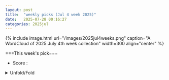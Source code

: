 ```yaml
---
layout: post
title:  "weekly picks (Jul 4 week 2025)"
date:   2025-07-28 00:16:27
categories: 2025jul
---
```


{% include image.html url="/images/2025jul4weeks.png" caption="A WordCloud of 2025 July 4th week collection" width=300 align="center" %}




===This week's pick===


* Score : 



<details>
  <summary> Unfold/Fold </summary>
  {% capture markdowncontent %}





---
07/31


1. **[s41467-025-62274-z](https://www.nature.com/articles/s41467-025-62274-z)** Imaging a light-induced molecular elimination reaction with an X-ray free-electron laser (Nature Communications)

1. **[s42005-025-02232-9](https://www.nature.com/articles/s42005-025-02232-9)** Topological Weyl altermagnetism in CrSb (Communications Physics)

1. **[s41563-025-02321-8](https://www.nature.com/articles/s41563-025-02321-8)** Publisher Correction: Highly reversible extrinsic electrocaloric effects over a wide temperature range in epitaxially strained SrTiO<sub>3</sub> films (Nature Materials)

1. **[s41586-025-09116-6](https://www.nature.com/articles/s41586-025-09116-6)** Towards more effective nature-based climate solutions in global forests (Nature)

1. **[d41586-025-02346-8](https://www.nature.com/articles/d41586-025-02346-8)** Physicists should revel in the diversity of ways to understand quantum mechanics (Nature)

1. **[d41586-025-02342-y](https://www.nature.com/articles/d41586-025-02342-y)** Physicists disagree wildly on what quantum mechanics says about reality, <i>Nature</i> survey shows (Nature)

1. **[s41598-025-09881-4](https://www.nature.com/articles/s41598-025-09881-4)** Effect of emotion on hawk-dove game for two players with different strength (Scientific Reports)



1. **[mgy3-kr71](http://link.aps.org/doi/10.1103/mgy3-kr71)** Unveiling a Hidden Percolation Transition in Monitored Clifford Circuits: Inroads from ZX Calculus (PRL)

1. **[npr7-b7kq](http://link.aps.org/doi/10.1103/npr7-b7kq)** Realization of High-Fidelity Perfect Entanglers between Remote Superconducting Quantum Processors (PRL)

1. **[9yd1-9gkx](http://link.aps.org/doi/10.1103/9yd1-9gkx)** Neutralization of Multiply Charged Ground-State Ions by Collective Electron Transfer from an Environment (PRL)

1. **[r2hf-9qn9](http://link.aps.org/doi/10.1103/r2hf-9qn9)** Collective Nuclear Excitation and Pulse Propagation in Single-Mode X-Ray Waveguides (PRL)

1. **[snx3-bbx1](http://link.aps.org/doi/10.1103/snx3-bbx1)** Transport Measurements of Majorization Order for Wave Coherence (PRL)

1. **[7928-bf5j](http://link.aps.org/doi/10.1103/7928-bf5j)** Polarization Inversion with Parity–Time-Reversal–Duality Symmetric Scatterers (PRL)

1. **[sz9k-6l22](http://link.aps.org/doi/10.1103/sz9k-6l22)** Magnetic Double Helix (PRL)

1. **[x12p-q7bj](http://link.aps.org/doi/10.1103/x12p-q7bj)** Spatially-Resolved Dynamics of the Amplitude Schmid-Higgs Mode in Disordered Superconductors (PRL)

1. **[r9pv-2prs](http://link.aps.org/doi/10.1103/r9pv-2prs)** Flux-Controlled Two-Site Kitaev Chain (PRL)

1. **[kgw3-cxx8](http://link.aps.org/doi/10.1103/kgw3-cxx8)** Efficient First-Principles Framework for Overdamped Phonon Dynamics and Anharmonic Electron-Phonon Coupling in Superionic Materials (PRL)

1. **[d4dw-2v6k](http://link.aps.org/doi/10.1103/d4dw-2v6k)** Impact of Tiny Fermi Pockets with Extremely High Mobility on the Hall Anomaly in the Kagome Metal CsV3Sb5 (PRL)

1. **[zc1g-p1nc](http://link.aps.org/doi/10.1103/zc1g-p1nc)** Observation of Antihelical Edge States in Acoustic Metamaterials (PRL)

1. **[74d5-4hsw](http://link.aps.org/doi/10.1103/74d5-4hsw)** Terahertz-Induced Second-Harmonic Generation in Quantum Paraelectrics: Hot-Phonon Effect (PRL)

1. **[3s6k-wnvj](http://link.aps.org/doi/10.1103/3s6k-wnvj)** Erratum: Landau-Zener-Stückelberg-Majorana Interferometry of a Single Hole [Phys. Rev. Lett. <b>120</b>, 207701 (2018)] (PRL)

1. **[x5vj-8jq9](http://link.aps.org/doi/10.1103/x5vj-8jq9)** Speed-Accuracy Relations for Diffusion Models: Wisdom from Nonequilibrium Thermodynamics and Optimal Transport (PRX)

1. **[y9ly-4kld](http://link.aps.org/doi/10.1103/y9ly-4kld)** Spin Dynamics of Triple-Q Magnetic Orderings in a Triangular Lattice: Implications for Multi-Q Orderings in General Two-Dimensional Lattices (PRX)

1. **[Physics.18.s97](http://link.aps.org/doi/10.1103/Physics.18.s97)** Taming Heat in Quantum Tech (Physics)

1. **[dtx4-nzby](http://link.aps.org/doi/10.1103/dtx4-nzby)** SUSY design of smooth quantum rings in graphene (PRR)



1. **[2507.22115v1](https://arxiv.org/abs/2507.22115)** Phases of Interacting Fibonacci Anyons on a Ladder at Half-Filling (arXiv)

1. **[2507.22116v1](https://arxiv.org/abs/2507.22116)** Probing Tensor Monopoles and Gerbe Invariants in Three-Dimensional Topological Matter (arXiv)

1. **[2507.22119v1](https://arxiv.org/abs/2507.22119)** What is the topological dual of the XXZ spin Chain? (arXiv)

1. **[2507.22121v1](https://arxiv.org/abs/2507.22121)** Chiral Wigner crystal phases induced by Berry curvature (arXiv)

1. **[2507.22130v1](https://arxiv.org/abs/2507.22130)** Continuous transition from Fermi liquid to A fractional Chern insulator (arXiv)

1. **[2507.22139v1](https://arxiv.org/abs/2507.22139)** Persistent spin currents in superconducting altermagnets (arXiv)

1. **[2507.22232v1](https://arxiv.org/abs/2507.22232)** Ultrafast Faraday Rotation Probe of Chiral Phonon-Polaritons in LiNbO3 (arXiv)

1. **[2507.22238v1](https://arxiv.org/abs/2507.22238)** Fabrication of microstructured devices of the unconventional superconductor CeCoIn5 for investigations of isolated grain boundaries (arXiv)

1. **[2507.22242v1](https://arxiv.org/abs/2507.22242)** Magnetic Excitations of a Half-Filled Tl-based Cuprate (arXiv)

1. **[2507.22249v1](https://arxiv.org/abs/2507.22249)** Magnetism of kagome metals (Fe1-x Cox) Sn studied by muSR (arXiv)

1. **[2507.22269v1](https://arxiv.org/abs/2507.22269)** Scan calculation of the density of states: real space cluster perturbation theory applied to inhomogeneous Hubbard model in one dimension (arXiv)

1. **[2507.22354v1](https://arxiv.org/abs/2507.22354)** Universal Magnetic Phases in Twisted Bilayer MoTe2 (arXiv)

1. **[2507.22362v1](https://arxiv.org/abs/2507.22362)** Quantum Criticality by Interaction Frustration in a Square-Planar Lattice (arXiv)

1. **[2507.22383v1](https://arxiv.org/abs/2507.22383)** Observation of Superconducting Solitons by Terahertz-Light-Driven Persistent Pseudo-Spin Coherence (arXiv)

1. **[2507.22394v1](https://arxiv.org/abs/2507.22394)** Sequential Circuit as Generalized Symmetry on Lattice (arXiv)

1. **[2507.22436v1](https://arxiv.org/abs/2507.22436)** Thermal Hall effect induced by phonon skew-scattering via orbital magnetization (arXiv)

1. **[2507.22441v1](https://arxiv.org/abs/2507.22441)** Vortex Refraction at Tilted Superconductor-Normal Metal Interfaces (arXiv)

1. **[2507.22458v1](https://arxiv.org/abs/2507.22458)** Collective Fluorescence of Graphene Quantum Dots on a Halide Perovskite Crystal (arXiv)

1. **[2507.22474v1](https://arxiv.org/abs/2507.22474)** Strain-Controlled Topological Phase Transitions and Chern Number Reversal in Two-Dimensional Altermagnets (arXiv)

1. **[2507.22492v1](https://arxiv.org/abs/2507.22492)** Observation of spin-conserving two-spinon continuum in the S=1/2 antiferromagnetic chain system Sr2CuO3 using Cu K-edge resonant inelastic x-ray scattering (arXiv)

1. **[2507.22495v1](https://arxiv.org/abs/2507.22495)** Dynamical signatures and control of time-reversal breaking in twisted nodal superconductors (arXiv)

1. **[2507.22532v1](https://arxiv.org/abs/2507.22532)** Antiferromagnetic Order and Magnetic Frustration in the Honeycomb Heavy-Fermion System Ce(Pt1-xPdx)6Al3: 27Al and 195Pt NMR Studies (arXiv)

1. **[2507.22571v1](https://arxiv.org/abs/2507.22571)** Lattice tuning of charge and spin transport in beta12-borophene nanoribbons (arXiv)

1. **[2507.22584v1](https://arxiv.org/abs/2507.22584)** Quantum siphoning of finely spaced interlayer excitons in reconstructed MoSe2/WSe2 heterostructures (arXiv)

1. **[2507.22586v1](https://arxiv.org/abs/2507.22586)** Random matrix theory of charge distribution in disordered quantum impurity models (arXiv)

1. **[2507.22598v1](https://arxiv.org/abs/2507.22598)** The multiconfigurational ground state of a diradicaloid characterized at the atomic scale (arXiv)

1. **[2507.22652v1](https://arxiv.org/abs/2507.22652)** Stochastic resonance in disordered charge-density-wave systems (arXiv)

1. **[2507.22662v1](https://arxiv.org/abs/2507.22662)** Nonclassical Photon-Assisted Transport in Superconducting Tunnel Junctions (arXiv)

1. **[2507.22666v1](https://arxiv.org/abs/2507.22666)** Unconventional hybrid-order topological insulators (arXiv)

1. **[2507.22715v1](https://arxiv.org/abs/2507.22715)** Floquet Theory of lattice electrons coupled to an off-resonant cavity (arXiv)

1. **[2507.22736v1](https://arxiv.org/abs/2507.22736)** Nanoscale Modulation of Flat Bands via Controllable Charge-Density-Waves Defects in 4Hb-TaS2 (arXiv)

1. **[2507.22884v1](https://arxiv.org/abs/2507.22884)** Floquet Spin Splitting and Spin Generation in Antiferromagnets (arXiv)

1. **[2507.22158v1](https://arxiv.org/abs/2507.22158)** Fragmented exceptional points and their bulk and edge realizations in lattice models (arXiv)

1. **[2507.22246v1](https://arxiv.org/abs/2507.22246)** Complexity in multiqubit and many-body systems (arXiv)

1. **[2507.22275v1](https://arxiv.org/abs/2507.22275)** Strain effects on the fluctuation properties in noncollinear antiferromagnets: a first-principles and macrospin-based study (arXiv)

1. **[2507.22397v1](https://arxiv.org/abs/2507.22397)** In-Plane Magnetic Anisotropy and Large topological Hall Effect in Self-Intercalated Ferromagnet Cr1.61Te2 (arXiv)

1. **[2507.22461v1](https://arxiv.org/abs/2507.22461)** Proposal for realizing Heisenberg-type quantum-spin models in Rydberg atom quantum simulators (arXiv)

1. **[2507.22475v1](https://arxiv.org/abs/2507.22475)** Unconventional spin texture driven by higher-order spin-orbit interactions (arXiv)

1. **[2507.22541v1](https://arxiv.org/abs/2507.22541)** Two-Dimensional Bialgebras and Quantum Groups: Algebraic Structures and Tensor Network Realizations (arXiv)

1. **[2507.22583v1](https://arxiv.org/abs/2507.22583)** Non-Hermitian Quantum Many-Body Scar Phase (arXiv)

1. **[2507.22594v1](https://arxiv.org/abs/2507.22594)** Anomalous dimensions and critical exponents for the Gross-Neveu-Yukawa model at five loops (arXiv)

1. **[2507.22638v1](https://arxiv.org/abs/2507.22638)** Inducing ferromagnetism by structural engineering in a strongly spin-orbit coupled oxide (arXiv)

1. **[2507.22681v1](https://arxiv.org/abs/2507.22681)** Cation Engineering of Cu-Doped CsPbI3: Lead Substitution and Dimensional Reduction for Improved Scintillation Performance (arXiv)

1. **[2507.22735v1](https://arxiv.org/abs/2507.22735)** Matrix product states as thin torus limits of conformal correlators (arXiv)

1. **[2507.22768v1](https://arxiv.org/abs/2507.22768)** Molecular spin qudits to test generalized Bell inequalities (arXiv)

1. **[2507.22795v1](https://arxiv.org/abs/2507.22795)** Genuine multipartite entanglement as a probe of many-body localization in disordered spin chains with Dzyaloshinskii-Moriya interactions (arXiv)

1. **[2507.22806v1](https://arxiv.org/abs/2507.22806)** Enhanced Biaxial Compressive Strain Tuning of 2D semiconductors via Hot Dry Transfer on Polymer Substrates (arXiv)





---
07/30






1. **[s42005-025-02174-2](https://www.nature.com/articles/s42005-025-02174-2)** Pressure tuning of Kitaev spin liquid candidate Na<sub>3</sub>Co<sub>2</sub>SbO<sub>6</sub> (Communications Physics)



1. **[lvb9-pfr3](http://link.aps.org/doi/10.1103/lvb9-pfr3)** Direct Implementation of High-Fidelity Three-Qubit Gates for Superconducting Processor with Tunable Couplers (PRL)


1. **[pgnx-11ph](http://link.aps.org/doi/10.1103/pgnx-11ph)** Approximately Symmetric Neural Networks for Quantum Spin Liquids (PRL)

1. **[l8lg-ny6m](http://link.aps.org/doi/10.1103/l8lg-ny6m)** Inelastic Tunneling into Multipolaronic Bound States in Single-Layer MoS2 (PRX)

1. **[Physics.18.s100](http://link.aps.org/doi/10.1103/Physics.18.s100)** Making Small Free-Electron Lasers More Reliable (Physics)




1. **[2507.21209v1](https://arxiv.org/abs/2507.21209)** Anomalies of global symmetries on the lattice (arXiv)

1. **[2507.21226v1](https://arxiv.org/abs/2507.21226)** Magnetically ordered yet topologically robust phases emerging in concurrent Kitaev spin liquids (arXiv)

1. **[2507.21283v1](https://arxiv.org/abs/2507.21283)** Topological indicators for systems with open boundaries: Application to the Kitaev wire (arXiv)

1. **[2507.21301v1](https://arxiv.org/abs/2507.21301)** REBCO delamination by transverse electromagnetic stress due to screening current in magnetic field (arXiv)

1. **[2507.21306v1](https://arxiv.org/abs/2507.21306)** Large-scale characterization of Single-Hole Transistors in 22-nm FDSOI CMOS Technology (arXiv)

1. **[2507.21343v1](https://arxiv.org/abs/2507.21343)** Charge-Transfer Complex kappa-(BEST)2Cu2(CN)3 Analogous to Organic Spin Liquid Candidate (arXiv)

1. **[2507.21375v1](https://arxiv.org/abs/2507.21375)** Excitation and tunneling spectra of a fractional quantum Hall system in the thin cylinder limit (arXiv)

1. **[2507.21403v1](https://arxiv.org/abs/2507.21403)** High-resolution Measurements of Thermal Conductivity Matrix and Search for Thermal Hall Effect in La2CuO4 (arXiv)

1. **[2507.21446v1](https://arxiv.org/abs/2507.21446)** Field-free Superconducting Diode Effect and Topological Fulde-Ferrell-Larkin-Ovchinnikov Superconductivity in Altermagnetic Shiba Chains (arXiv)

1. **[2507.21458v1](https://arxiv.org/abs/2507.21458)** Magneto-cubic and magneto-linear dependence observed in an in-plane anomalous Hall magnet (arXiv)

1. **[2507.21501v1](https://arxiv.org/abs/2507.21501)** Non-interacting fractional topological Stark insulator (arXiv)

1. **[2507.21614v1](https://arxiv.org/abs/2507.21614)** Metastability of 2D-material-on-metal-islands structures (arXiv)

1. **[2507.21629v1](https://arxiv.org/abs/2507.21629)** Quantum Interference and Rashba Spin-Orbit Coupling in a Chain of Planar Quantum Rings: Effects on Magnetic and Transport Properties (arXiv)

1. **[2507.21697v1](https://arxiv.org/abs/2507.21697)** Detecting the Largest Correlations using the Correlation Density Matrix: a Quantum Monte Carlo Approach (arXiv)

1. **[2507.21771v1](https://arxiv.org/abs/2507.21771)** Static and Dynamical Characterization of Ground State Phases Induced by Frustration and Magnetic Field in the Spin-1 Orthogonal Dimer Chain (arXiv)

1. **[2507.21793v1](https://arxiv.org/abs/2507.21793)** Strong correlation behavior and Strong coupling superconductivity in (Ti1/4Hf1/4Nb1/4Ta1/4)1-xNix with the rich magnetic element Ni (arXiv)

1. **[2507.21804v1](https://arxiv.org/abs/2507.21804)** Heating Dynamics of Correlated Fermions under Dephasing (arXiv)

1. **[2507.21847v1](https://arxiv.org/abs/2507.21847)** Direct signatures of d-level hybridization and dimerization in magnetic adatom chains on a superconductor (arXiv)

1. **[2507.21869v1](https://arxiv.org/abs/2507.21869)** Multi-Gap superconductivity in HgS under pressure (arXiv)

1. **[2507.21897v1](https://arxiv.org/abs/2507.21897)** Superconducting Diode Effect in Weak Localization Regime (arXiv)

1. **[2507.21993v1](https://arxiv.org/abs/2507.21993)** Consistent quantum treatments of non-convex kinetic energies (arXiv)

1. **[2507.21997v1](https://arxiv.org/abs/2507.21997)** Proximity screening greatly enhances electronic quality of graphene (arXiv)

1. **[2507.22018v1](https://arxiv.org/abs/2507.22018)** Effect of applied pressure on the non-relativistic spin-splitting (NRSS) of FeSb2 altermagnet: A first-principles study (arXiv)

1. **[2507.22026v1](https://arxiv.org/abs/2507.22026)** A Hierarchy of Topological and Superconducting States in Rhombohedral Hexalayer Graphene (arXiv)

1. **[2507.22044v1](https://arxiv.org/abs/2507.22044)** Spin-resolved ballistic transport in three-terminal Zigzag Graphene Nanoribbon Device (arXiv)

1. **[2507.21217v1](https://arxiv.org/abs/2507.21217)** Robust qubit interactions mediated by photonic topological edge states (arXiv)

1. **[2507.21700v1](https://arxiv.org/abs/2507.21700)** Orbital-selective charge transfer drives two-step negative thermal expansion structural transitions in PbTa2Se4 (arXiv)

1. **[2507.21734v1](https://arxiv.org/abs/2507.21734)** Ultralow thermal conductivity via weak interactions in PbSe/PbTe monolayer heterostructure for thermoelectric design (arXiv)

1. **[2507.21760v1](https://arxiv.org/abs/2507.21760)** Unified machine-learning framework for property prediction and time-evolution simulation of strained alloy microstructure (arXiv)

1. **[2507.21766v1](https://arxiv.org/abs/2507.21766)** Field Theory of Borromean Super-counterfluids (arXiv)

1. **[2507.21943v1](https://arxiv.org/abs/2507.21943)** Free-fermion approach to the partition function zeros : Special boundary conditions and product form of solution (arXiv)

1. **[2507.22016v1](https://arxiv.org/abs/2507.22016)** Magnetization switching by current in an elemental ferromagnetic single layer (arXiv)





---
07/29


1. **[s41567-025-02944-3](https://www.nature.com/articles/s41567-025-02944-3)** Predicting topological entanglement entropy in a Rydberg analogue simulator (Nature Physics)

1. **[s42005-025-02208-9](https://www.nature.com/articles/s42005-025-02208-9)** Flat bands on a spherical surface from Landau levels to giant-quantum-number orbitals (Communications Physics)


1. **[s42005-025-02216-9](https://www.nature.com/articles/s42005-025-02216-9)** A dephasing sweet spot with enhanced dipolar coupling (Communications Physics)

1. **[s41598-025-11895-x](https://www.nature.com/articles/s41598-025-11895-x)** Field emission from vertically aligned graphene edges at the apex of the pencil lead (Scientific Reports)



1. **[3fzf-wsr2](http://link.aps.org/doi/10.1103/3fzf-wsr2)** Efficient Preparation of Entangled States in Cavity QED with Grover’s Algorithm (PRL)


1. **[7kjp-vrml](http://link.aps.org/doi/10.1103/7kjp-vrml)** Origin of Quasinormal Modes in Semi-Open Systems (PRL)

1. **[yr6z-mtyq](http://link.aps.org/doi/10.1103/yr6z-mtyq)** Universal Efimov Scaling in the Rabi-Coupled Few-Body Spectrum (PRL)

1. **[4zbf-rkbl](http://link.aps.org/doi/10.1103/4zbf-rkbl)** Reversible Phase Transition Enables Rapid Electrical Switching in Multilayer MoTe2 under Cyclic Strain (PRL)

1. **[yllv-5zx7](http://link.aps.org/doi/10.1103/yllv-5zx7)** Quasiparticle Gap Renormalization Driven by Internal and External Screening in a WS2 Device (PRL)

1. **[29ht-pwyt](http://link.aps.org/doi/10.1103/29ht-pwyt)** Manipulation of Topology by Electric Field in Breathing Kagome Lattice (PRL)

1. **[PhysRevX.15.031029](http://link.aps.org/doi/10.1103/PhysRevX.15.031029)** Construction and Classification of Crystalline Topological Superconductor and Insulators in Three-Dimensional Interacting Fermion Systems (PRX)


1. **[1xp1-mnqx](http://link.aps.org/doi/10.1103/1xp1-mnqx)** Ordering and association of patchy particles in quasi-one-dimensional channels (PRR)

1. **[6nws-mlgs](http://link.aps.org/doi/10.1103/6nws-mlgs)** Verifying energy-time entanglement with irregularly sampled correlations (PRR)

1. **[3bkn-v5rd](http://link.aps.org/doi/10.1103/3bkn-v5rd)** Computational complexity of three-dimensional Ising spin glass: Lessons from D-wave annealer (PRR)






1. **[Physics.18.139](http://link.aps.org/doi/10.1103/Physics.18.139)** Let’s Twist Again: Seeing Spin Spirals in Action (Physics)

1. **[Physics.18.140](http://link.aps.org/doi/10.1103/Physics.18.140)** Take the Big Mysteries in Physics Survey (Physics)


1. **[2507.19576v1](https://arxiv.org/abs/2507.19576)** Cyclotron reonance in a kagome spin liquid candidate material (arXiv)

1. **[2507.19580v1](https://arxiv.org/abs/2507.19580)** Chern-Simons-matter conformal field theory on fuzzy sphere: Confinement transition of Kalmeyer-Laughlin chiral spin liquid (arXiv)

1. **[2507.19591v1](https://arxiv.org/abs/2507.19591)** Local Potential Functional Embedding Theory of Molecular Systems: Localized Orbital-Based Embedding from an Exact Density-Functional Perspective (arXiv)

1. **[2507.19665v1](https://arxiv.org/abs/2507.19665)** Dynamics of current-induced switching in the quantum anomalous Hall effect (arXiv)

1. **[2507.19678v1](https://arxiv.org/abs/2507.19678)** Current-induced Magnetoexcitons in Mesoscopic Electron-hole Plasma (arXiv)

1. **[2507.19764v1](https://arxiv.org/abs/2507.19764)** Electron-phonon coupled Langevin dynamics for Mott insulators (arXiv)

1. **[2507.19768v1](https://arxiv.org/abs/2507.19768)** Prediction of Ambient-Pressure High-Temperature Superconductivity in Doped Transition-Metal Hydrides (arXiv)

1. **[2507.19784v1](https://arxiv.org/abs/2507.19784)** Theoretical study of the electronic correlation and superconducting pairing in La2.85Pr0.15Ni2O7 film grown on SrLaAlO4 (arXiv)

1. **[2507.19853v1](https://arxiv.org/abs/2507.19853)** Spin-flop-like transition as quantum critical point in Cs2RuO4 (arXiv)

1. **[2507.19865v1](https://arxiv.org/abs/2507.19865)** Excitation of vortex core gyration in nanopillars through driven Floquet magnons (arXiv)

1. **[2507.19903v1](https://arxiv.org/abs/2507.19903)** Anomalous superconductivity and unusual normal state properties of bilayer and twisted graphene (Brief review) (arXiv)

1. **[2507.20015v1](https://arxiv.org/abs/2507.20015)** Spin-Type Photonic Topological Insulators on a Rhombic Lattice (arXiv)

1. **[2507.20138v1](https://arxiv.org/abs/2507.20138)** Superconductivity emerging from the Neel state in infinite-stage single-layer cuprate La2CuO4+delta (arXiv)

1. **[2507.20139v1](https://arxiv.org/abs/2507.20139)** Quasiparticle interaction originating from Bogoliubov Fermi Surfaces under pressure in 18%-S substituted FeSe studied via NMR (arXiv)

1. **[2507.20155v1](https://arxiv.org/abs/2507.20155)** Biorthogonal quench dynamics of entanglement and quantum geometry in PT-symmetric non-Hermitian systems (arXiv)

1. **[2507.20192v1](https://arxiv.org/abs/2507.20192)** Time-bin qubit architecture using quantum Hall edge channels (arXiv)

1. **[2507.20238v1](https://arxiv.org/abs/2507.20238)** Electron transport through mesoscopic junctions revisited (arXiv)

1. **[2507.20273v1](https://arxiv.org/abs/2507.20273)** Nonequilibrium Dynamics in a Quantum Spin Chain with Pump-Probe Resonant Inelastic X-ray Scattering (arXiv)

1. **[2507.20287v1](https://arxiv.org/abs/2507.20287)** Pairing without gamma-Pocket in the La3Ni2O7 Thin Film (arXiv)

1. **[2507.20290v1](https://arxiv.org/abs/2507.20290)** Spectral shadows of a single GaAs quantum dot (arXiv)

1. **[2507.20308v1](https://arxiv.org/abs/2507.20308)** Variational study of the magnetization plateaus of the spin-1/2 kagome Heisenberg antiferromagnet and its implication on YCOB (arXiv)

1. **[2507.20385v1](https://arxiv.org/abs/2507.20385)** Third-order strong-coupling impurity solver for real-frequency DMFT: Accurate spectral functions for antiferromagnetic and photo-doped states (arXiv)

1. **[2507.20391v1](https://arxiv.org/abs/2507.20391)** Angle-dependent chiral tunneling in biased twisted bilayer graphene (arXiv)

1. **[2507.20549v1](https://arxiv.org/abs/2507.20549)** Finite-momentum mixed singlet-triplet pairing in chiral antiferromagnets induced by even-parity spin texture (arXiv)

1. **[2507.20561v1](https://arxiv.org/abs/2507.20561)** Vacancy induced expansion of spin-liquid regime in J1-J2 Heisenberg model (arXiv)

1. **[2507.20591v1](https://arxiv.org/abs/2507.20591)** Characterizing local Majorana properties using Andreev states (arXiv)

1. **[2507.20595v1](https://arxiv.org/abs/2507.20595)** Perturbative Analysis of the Field-Free Josephson Diode Effect in a Multilayered Josephson Junction (arXiv)

1. **[2507.20616v1](https://arxiv.org/abs/2507.20616)** Localized Edge States in Stacked Al/Ni Multilayers: Possible Evidence of Chiral Hinge Modes (arXiv)

1. **[2507.20633v1](https://arxiv.org/abs/2507.20633)** Ultrafast transition from coherent to incoherent polariton nonlinearities in a hybrid 1L-WS2/plasmon structure (arXiv)

1. **[2507.20637v1](https://arxiv.org/abs/2507.20637)** Pressure-Driven Moire Potential Enhancement and Tertiary Gap Opening in Graphene/h-BN Heterostructure (arXiv)

1. **[2507.20640v1](https://arxiv.org/abs/2507.20640)** Differentiation of Site-Specific Symmetry Breaking Orders in Y1-xPrxBa2Cu3O6+y (arXiv)

1. **[2507.20647v1](https://arxiv.org/abs/2507.20647)** hBN alignment orientation controls moire strength in rhombohedral graphene (arXiv)

1. **[2507.20649v1](https://arxiv.org/abs/2507.20649)** Tunneling Dynamics and Time Delay in Electron Transport through Time-Dependent Barriers with Finite-Bandwidth Reservoirs (arXiv)

1. **[2507.20662v1](https://arxiv.org/abs/2507.20662)** Thermodynamics of the hyperkagome-lattice S=1/2 Heisenberg ferromagnet (arXiv)

1. **[2507.20675v1](https://arxiv.org/abs/2507.20675)** Flat-band projected versus fully atomistic twisted bilayer graphene (arXiv)

1. **[2507.20692v1](https://arxiv.org/abs/2507.20692)** Dynamical phase transition in a strongly hybridized phonon-triplon chain (arXiv)

1. **[2507.20695v1](https://arxiv.org/abs/2507.20695)** Cascade of Even-Denominator Fractional Quantum Hall States in Mixed-Stacked Multilayer Graphene (arXiv)

1. **[2507.20696v1](https://arxiv.org/abs/2507.20696)** Measuring coherence factors of states in superconductors through local current (arXiv)

1. **[2507.20713v1](https://arxiv.org/abs/2507.20713)** Theory of off-diagonal disorder in multilayer topological insulator (arXiv)

1. **[2507.20723v1](https://arxiv.org/abs/2507.20723)** Electric-field control of two-dimensional ferromagnetic properties by chiral ionic gating (arXiv)

1. **[2507.20733v1](https://arxiv.org/abs/2507.20733)** Crystalline electric field and large anomalous Hall effect in the candidate topological material CeGaSi (arXiv)

1. **[2507.20760v1](https://arxiv.org/abs/2507.20760)** Near-field focusing and amplification of tip-substrate radiative heat transfer (arXiv)

1. **[2507.20779v1](https://arxiv.org/abs/2507.20779)** Nonequilibrium transport through an interacting monitored quantum dot (arXiv)

1. **[2507.20843v1](https://arxiv.org/abs/2507.20843)** Anomalous Scaling Behaviors of the Green's Function in Critical Skin Effects (arXiv)

1. **[2507.21013v1](https://arxiv.org/abs/2507.21013)** Superconducting density of states of PtPb4 (arXiv)

1. **[2507.21043v1](https://arxiv.org/abs/2507.21043)** Topological chiral superconductivity from antiferromagnetic correlations in moire bands with extreme spin-orbit coupling (arXiv)

1. **[2507.18458v1](https://arxiv.org/abs/2507.18458)** Emergent-gravity Hall effect from quantum geometry (arXiv)

1. **[2507.19612v1](https://arxiv.org/abs/2507.19612)** Exciton dynamics and exciton-phonon coupling in bulk and thin flakes of layered van der Waals antiferromagnet Ni2P2S6 (arXiv)

1. **[2507.19713v1](https://arxiv.org/abs/2507.19713)** Exponentially robust non-Clifford gate in a driven-dissipative circuit (arXiv)

1. **[2507.19731v1](https://arxiv.org/abs/2507.19731)** Universal Relation Between Quantum Entanglement and Particle Transport (arXiv)

1. **[2507.19796v1](https://arxiv.org/abs/2507.19796)** Dielectric environment engineering via 2D material heterostructure formation on hybrid photonic crystal nanocavity (arXiv)

1. **[2507.19876v1](https://arxiv.org/abs/2507.19876)** A unified diagrammatic formulation of single-reference and multi-reference random phase approximations: the particle-hole and particle-particle channels (arXiv)

1. **[2507.19890v1](https://arxiv.org/abs/2507.19890)** Spontaneous Space-Time Parity Breaking Without Thermal Restoration (arXiv)

1. **[2507.19900v1](https://arxiv.org/abs/2507.19900)** Unraveling a chemical-bond-driven root of topology in three-dimensional chiral crystals (arXiv)

1. **[2507.19932v1](https://arxiv.org/abs/2507.19932)** Equivariant Parameter Families of Spin Chains: A Discrete MPS Formulation (arXiv)

1. **[2507.19994v1](https://arxiv.org/abs/2507.19994)** Finite-Size Effects in Quantum Metrology at Strong Coupling: Microscopic vs Phenomenological Approaches (arXiv)

1. **[2507.20005v1](https://arxiv.org/abs/2507.20005)** Numerical extraction of crosscap coefficients in microscopic models for (2+1)D conformal field theory (arXiv)

1. **[2507.20011v1](https://arxiv.org/abs/2507.20011)** Specifics of ITO properties deposited on cerium-doped glass for space-grade solar cells (arXiv)

1. **[2507.20022v1](https://arxiv.org/abs/2507.20022)** On-chip Single-crystal Plasmonic Optoelectronics for Efficient Hot Carrier Collection and Photovoltage Detection (arXiv)

1. **[2507.20100v1](https://arxiv.org/abs/2507.20100)** Circuit simulation of readout process toward large-scale superconducting quantum circuits (arXiv)

1. **[2507.20245v1](https://arxiv.org/abs/2507.20245)** Quantum Imaging of Ferromagnetic van der Waals Magnetic Domain Structures at Ambient Conditions (arXiv)

1. **[2507.20679v1](https://arxiv.org/abs/2507.20679)** Effects of Ill-Defined Domain of Definitions of the Parameter Operator on Berry Curvature and the Adiabatic Theorem (arXiv)

1. **[2507.20722v1](https://arxiv.org/abs/2507.20722)** Identification and Properties of Topological States in the Bulk of Quasicrystals (arXiv)

1. **[2507.20795v1](https://arxiv.org/abs/2507.20795)** Superconducting flux concentrator coils for levitation of particles in the Meissner state (arXiv)

1. **[2507.20819v1](https://arxiv.org/abs/2507.20819)** First principles study of [111]-oriented epitaxially strained Rare-Earth Nickelate NdNiO3 (arXiv)

1. **[2507.20904v1](https://arxiv.org/abs/2507.20904)** Color and Transparency from Quantum Geometry (arXiv)



---
07/28


1. **[2507.18646v1](https://arxiv.org/abs/2507.18646)** Non-ideal subthreshold swing in aligned carbon nanotube transistors due to variable occupancy discrete charge traps (arXiv)

1. **[2507.18693v1](https://arxiv.org/abs/2507.18693)** Microscopic Fingerprint of Chiral Superconductivity (arXiv)

1. **[2507.18707v1](https://arxiv.org/abs/2507.18707)** Strong enhancements to superconducting properties of 1D systems from metallic reservoirs (arXiv)

1. **[2507.18770v1](https://arxiv.org/abs/2507.18770)** Propagating Neutral Modes in an Intervalley Coherent State (arXiv)

1. **[2507.18806v1](https://arxiv.org/abs/2507.18806)** Defect Engineering the Interacting Many-body SSH Model (arXiv)

1. **[2507.18829v1](https://arxiv.org/abs/2507.18829)** Topological magneto-optics in the non-coplanar antiferromagnet Co1/3NbS2: Imaging and writing chiral magnetic domains (arXiv)

1. **[2507.18831v1](https://arxiv.org/abs/2507.18831)** X-ray Diffraction and Electrical Transport Imaging of Superconducting Superhydride (La,Y)H10 (arXiv)

1. **[2507.18839v1](https://arxiv.org/abs/2507.18839)** X-ray Emission Spectropolarimetry of Strongly Anisotropic Single Crystal Systems using a Rowland Circle Geometry (arXiv)

1. **[2507.18854v1](https://arxiv.org/abs/2507.18854)** Magnetic Field Induced Nonlinear Transport in LaTiO3/SrTiO3 Interfaces (arXiv)

1. **[2507.18892v1](https://arxiv.org/abs/2507.18892)** Spinon Singlet: Microscopic Mechanism of d-Wave Pairing in a Partially-Filled Stripe (arXiv)

1. **[2507.18904v1](https://arxiv.org/abs/2507.18904)** Antibonding and Electronic Instabilities in GdRu2X2 (X = Si, Ge, Sn): A New Pathway Toward Developing Centrosymmetric Skyrmion Materials (arXiv)

1. **[2507.18919v1](https://arxiv.org/abs/2507.18919)** Real-space second Chern number using the kernel polynomial method (arXiv)

1. **[2507.19025v1](https://arxiv.org/abs/2507.19025)** A Riemann-Hilbert Approach to Slavnov Overlaps in the Lieb-Liniger model (arXiv)

1. **[2507.19051v1](https://arxiv.org/abs/2507.19051)** Highly efficient coherent amplification of zero-field spin waves in YIG nano-waveguides (arXiv)

1. **[2507.19066v1](https://arxiv.org/abs/2507.19066)** Sensing magnonic quantum superpositions using a bosonic mode as the probe (arXiv)

1. **[2507.19147v1](https://arxiv.org/abs/2507.19147)** The Josephson effect in Fibonacci superconductors (arXiv)

1. **[2507.19190v1](https://arxiv.org/abs/2507.19190)** Stabilization of the collinear plateau phase by thermal fluctuations in the disordered triangular lattice antiferromagnet Rb(1-x)KxFe(MoO4)2 (arXiv)

1. **[2507.19207v1](https://arxiv.org/abs/2507.19207)** Incommensurate magnetic order arising from frustrated interchain interactions in the spin-1/2 chain compound AgCuVO4 (arXiv)

1. **[2507.19238v1](https://arxiv.org/abs/2507.19238)** Dirac points annihilation and its obstruction characterized by Euler number and quaternionic charges in kagome lattice (arXiv)

1. **[2507.19301v1](https://arxiv.org/abs/2507.19301)** Fermi liquid and isotropic superconductivity of Hund scenario for bilayer nickelates (arXiv)

1. **[2507.19324v1](https://arxiv.org/abs/2507.19324)** Quantum Droplets of Light in Semiconductor Microcavities (arXiv)

1. **[2507.19401v1](https://arxiv.org/abs/2507.19401)** The gauge theory dual of the bilayer XY model with second order Josephson coupling (arXiv)

1. **[2507.19412v1](https://arxiv.org/abs/2507.19412)** From weakly interacting spinons to tightly bound triplons in the frustrated quantum spin-Peierls chain (arXiv)

1. **[2507.19471v1](https://arxiv.org/abs/2507.19471)** Interplay of non-Hermitian skin effect and electronic correlations in the non-Hermitian Hubbard model via Real-space dynamical mean field theory (arXiv)

1. **[2507.18700v1](https://arxiv.org/abs/2507.18700)** Adaptive Neural Quantum States: A Recurrent Neural Network Perspective (arXiv)

1. **[2507.18906v1](https://arxiv.org/abs/2507.18906)** Atomic-Scale Heterogeneity of Hydrogen in Metal Hydrides Revealed by Electron Ptychography (arXiv)

1. **[2507.19126v1](https://arxiv.org/abs/2507.19126)** Magnetoelectric coupling and its impact on the multicaloric effect (arXiv)

1. **[2507.19276v1](https://arxiv.org/abs/2507.19276)** Hybrid tensor network and neural network quantum states for quantum chemistry (arXiv)





  {% endcapture %}
  {{ markdowncontent | markdownify 
 </details>

<style>
  details {
    margin: 10px 0;
  }
  summary {
    cursor: pointer;
  }
</style>
